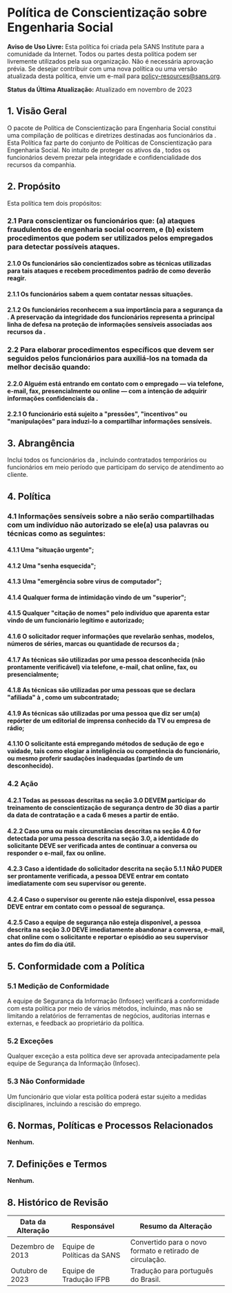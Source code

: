 # Política de Conscientização sobre Engenharia Social


**Aviso de Uso Livre:** Esta política foi criada pela SANS Institute para a comunidade da Internet. Todos ou partes desta política podem ser livremente utilizados pela sua organização. Não é necessária aprovação prévia. Se desejar contribuir com uma nova política ou uma versão atualizada desta política, envie um e-mail para policy-resources@sans.org.

**Status da Última Atualização:** Atualizado em novembro de 2023

## 1. Visão Geral

O pacote de Política de Conscientização para Engenharia Social constitui uma compilação de políticas e diretrizes destinadas aos funcionários da <Nome da Empresa>. Esta Política faz parte do conjunto de Políticas de Conscientização para Engenharia Social. No intuito de proteger os ativos da <Nome da Empresa>, todos os funcionários devem prezar pela integridade e confidencialidade dos recursos da companhia.  

## 2. Propósito

Esta política tem dois propósitos:

### 2.1 Para conscientizar os funcionários que: (a) ataques fraudulentos de engenharia social ocorrem, e (b) existem procedimentos que podem ser utilizados pelos empregados para detectar possíveis ataques. 

#### 2.1.0 Os funcionários são concientizados sobre as técnicas utilizadas para tais ataques e recebem procedimentos padrão de como deverão reagir.

#### 2.1.1 Os funcionários sabem a quem contatar nessas situações.

#### 2.1.2  Os funcionários reconhecem a sua importância para a segurança da <Nome da Empresa>. A preservação da integridade dos funcionários representa a principal linha de defesa na proteção de informações sensíveis associadas aos recursos da <Nome da Empresa>. 

### 2.2 Para elaborar procedimentos específicos que devem ser seguidos pelos funcionários para auxiliá-los na tomada da melhor decisão quando:  

#### 2.2.0 Alguém está entrando em contato com o empregado — via telefone, e-mail, fax, presencialmente ou online — com a intenção de adquirir informações confidenciais da <Nome da Empresa>.  

#### 2.2.1 O funcionário  está sujeito a "pressões", "incentivos" ou "manipulações" para induzi-lo a compartilhar informações sensíveis.

## 3. Abrangência

Inclui todos os funcionários da <Nome da Empresa>, incluindo contratados temporários ou funcionários em meio período que participam do serviço de atendimento ao cliente.

## 4. Política

### 4.1 Informações sensíveis sobre a <Nome da Empresa> não serão compartilhadas com um indivíduo não autorizado se ele(a) usa palavras ou técnicas como as seguintes:  

#### 4.1.1 Uma "situação urgente";   

#### 4.1.2 Uma "senha esquecida"; 

#### 4.1.3 Uma "emergência sobre vírus de computador";  

#### 4.1.4 Qualquer forma de intimidação vindo de um "superior"; 

#### 4.1.5 Qualquer "citação de nomes" pelo indivíduo que aparenta estar vindo de um funcionário legítimo e autorizado;  

#### 4.1.6 O solicitador requer informações que revelarão senhas, modelos, números de séries, marcas ou quantidade de recursos da <Nome da Empresa>;  

#### 4.1.7 As técnicas são utilizadas por uma pessoa desconhecida (não prontamente verificável) via telefone, e-mail, chat online, fax, ou presencialmente; 

#### 4.1.8 As técnicas são utilizadas por uma pessoas que se declara "afiliada" à <Nome da Empresa>, como um subcontratado; 

#### 4.1.9 As técnicas são utilizadas por uma pessoa que diz ser um(a) repórter de um editorial de imprensa conhecido da TV ou empresa de rádio; 

#### 4.1.10 O solicitante está empregando métodos de sedução de ego e vaidade, tais como elogiar a inteligência ou competência do funcionário, ou mesmo proferir saudações inadequadas (partindo de um desconhecido). 

### 4.2 Ação

#### 4.2.1 Todas as pessoas descritas na seção 3.0 DEVEM participar do treinamento de conscientização de segurança dentro de 30 dias a partir da data de contratação e a cada 6 meses a partir de então.

#### 4.2.2 Caso uma ou mais circunstâncias descritas na seção 4.0 for detectada por uma pessoa descrita na seção 3.0, a identidade do solicitante DEVE ser verificada antes de continuar a conversa ou responder o e-mail, fax ou online. 

#### 4.2.3 Caso a identidade do solicitador descrita na seção 5.1.1 NÃO PUDER ser prontamente verificada, a pessoa DEVE entrar em contato imediatamente com seu supervisor ou gerente. 

#### 4.2.4 Caso o supervisor ou gerente não esteja disponível, essa pessoa DEVE entrar em contato com o pessoal de segurança.

#### 4.2.5 Caso a equipe de segurança não esteja disponível, a pessoa descrita na seção 3.0  DEVE imediatamente abandonar a conversa, e-mail, chat online com o solicitante e reportar o episódio ao seu supervisor antes do fim do dia útil. 

## 5. Conformidade com a Política

### 5.1 Medição de Conformidade
A equipe de Segurança da Informação (Infosec) verificará a conformidade com esta política por meio de vários métodos, incluindo, mas não se limitando a relatórios de ferramentas de negócios, auditorias internas e externas, e feedback ao proprietário da política.

### 5.2 Exceções
Qualquer exceção a esta política deve ser aprovada antecipadamente pela equipe de Segurança da Informação (Infosec).

### 5.3 Não Conformidade
Um funcionário que violar esta política poderá estar sujeito a medidas disciplinares, incluindo a rescisão do emprego.

## 6. Normas, Políticas e Processos Relacionados

**Nenhum.**

## 7. Definições e Termos
**Nenhum.**

## 8. Histórico de Revisão

| Data da Alteração | Responsável | Resumo da Alteração |
|-------------------|------------|-----------------------|
| Dezembro de 2013 | Equipe de Políticas da SANS | Convertido para o novo formato e retirado de circulação.
Outubro de 2023 | Equipe de Tradução IFPB | Tradução para português do Brasil.
